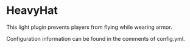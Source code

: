 HeavyHat
========

This light plugin prevents players from flying while wearing armor.

Configuration information can be found in the comments of config.yml.
